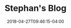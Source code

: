 ---
title: "Stephan's Blog"
date: 2018-04-27T09:46:15-04:00
description: "Fingerpicking, Programming, Philosophy, Handicraft"
---